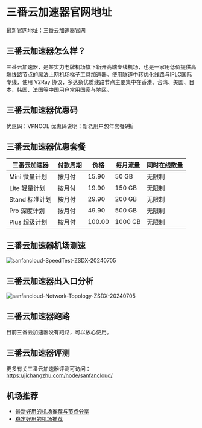 # 三番云加速器官网地址
最新官网地址：[三番云加速器官网](https://jcz.affxc.com/sanfancloud/)

## 三番云加速器怎么样？
三番云加速器，是某实力老牌机场旗下新开高端专线机场，也是一家用低价提供高端线路节点的魔法上网机场梯子工具加速器。使用隧道中转优化线路与IPLC国际专线，使用 V2Ray 协议，多达条优质线路节点主要集中在香港、台湾、美国、日本、韩国、法国等中国用户常用国家与地区。

## 三番云加速器优惠码

优惠码：VPNOOL
优惠码说明：新老用户包年套餐9折

## 三番云加速器优惠套餐

| 三番云加速器 | 付款周期 | 价格 | 每月流量 | 同时在线数量 |
| --- | --- | --- | --- | --- |
| Mini 微量计划 | 按月付 | 15.90 | 50 GB | 无限制 |
| Lite 轻量计划 | 按月付 | 19.90 | 150 GB | 无限制 |
| Stand 标准计划 | 按月付 | 29.90 | 200 GB | 无限制 |
| Pro 深度计划 | 按月付 | 49.90 | 500 GB | 无限制 |
| Plus 超级计划 | 按月付 | 100.00 | 1000 GB | 无限制 |

## 三番云加速器机场测速

![sanfancloud-SpeedTest-ZSDX-20240705](https://github.com/jichangzhu/sanfancloud/assets/152512496/157e540b-c86d-47f3-a533-e034bc8777c4)


## 三番云加速器出入口分析

![sanfancloud-Network-Topology-ZSDX-20240705](https://github.com/jichangzhu/sanfancloud/assets/152512496/6b191744-7c8d-4c67-b4dc-69d879de849b)


## 三番云加速器跑路
目前三番云加速器没有跑路，可以放心使用。

## 三番云加速器评测
更多有关三番云加速器评测可访问：https://jichangzhu.com/node/sanfancloud/

## 机场推荐
 - [最新好用的机场推荐与节点分享](https://github.com/jichangzhu/JichangTuijian)
 - [稳定好用的机场推荐](https://jichangzhu.com/node/?utm_source=github&utm_medium=jichangzhu-details)
